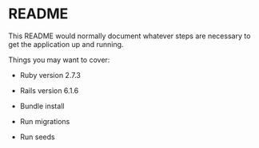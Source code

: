 # README

This README would normally document whatever steps are necessary to get the
application up and running.

Things you may want to cover:

* Ruby version 2.7.3

* Rails version 6.1.6

* Bundle install

* Run migrations

* Run seeds
